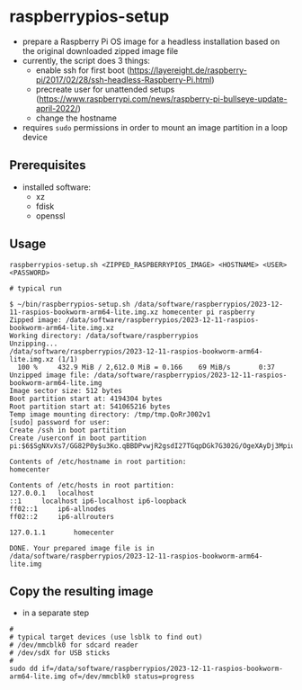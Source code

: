 # raspberrypios-setup

* prepare a Raspberry Pi OS image for a headless installation based on the original downloaded zipped image file 
* currently, the script does 3 things:
  * enable ssh for first boot (https://layereight.de/raspberry-pi/2017/02/28/ssh-headless-Raspberry-Pi.html)
  * precreate user for unattended setups (https://www.raspberrypi.com/news/raspberry-pi-bullseye-update-april-2022/)
  * change the hostname
* requires `sudo` permissions in order to mount an image partition in a loop device 

## Prerequisites

* installed software:
  * xz
  * fdisk
  * openssl

## Usage

```shell
raspberrypios-setup.sh <ZIPPED_RASPBERRYPIOS_IMAGE> <HOSTNAME> <USER> <PASSWORD>
```
```shell
# typical run

$ ~/bin/raspberrypios-setup.sh /data/software/raspberrypios/2023-12-11-raspios-bookworm-arm64-lite.img.xz homecenter pi raspberry 
Zipped image: /data/software/raspberrypios/2023-12-11-raspios-bookworm-arm64-lite.img.xz
Working directory: /data/software/raspberrypios
Unzipping...
/data/software/raspberrypios/2023-12-11-raspios-bookworm-arm64-lite.img.xz (1/1)
  100 %     432.9 MiB / 2,612.0 MiB = 0.166    69 MiB/s       0:37             
Unzipped image file: /data/software/raspberrypios/2023-12-11-raspios-bookworm-arm64-lite.img
Image sector size: 512 bytes
Boot partition start at: 4194304 bytes
Root partition start at: 541065216 bytes
Temp image mounting directory: /tmp/tmp.QoRrJ002v1
[sudo] password for user: 
Create /ssh in boot partition
Create /userconf in boot partition
pi:$6$SgNXvXs7/GG82P0y$u3Ko.qBBDPvwjR2gsdI27TGqpDGk7G302G/OgeXAyDj3MpiuxvpKWorBFmYvU4rZM2MNUxj4crZ4KSmsw2NhT.

Contents of /etc/hostname in root partition:
homecenter

Contents of /etc/hosts in root partition:
127.0.0.1	localhost
::1		localhost ip6-localhost ip6-loopback
ff02::1		ip6-allnodes
ff02::2		ip6-allrouters

127.0.1.1		homecenter

DONE. Your prepared image file is in /data/software/raspberrypios/2023-12-11-raspios-bookworm-arm64-lite.img
```

## Copy the resulting image

* in a separate step
```shell
#
# typical target devices (use lsblk to find out)
# /dev/mmcblk0 for sdcard reader
# /dev/sdX for USB sticks
#
sudo dd if=/data/software/raspberrypios/2023-12-11-raspios-bookworm-arm64-lite.img of=/dev/mmcblk0 status=progress
```
